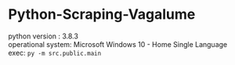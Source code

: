 # Python-Scraping-Vagalume

python version : 3.8.3  
operational system: Microsoft Windows 10 - Home Single Language  
exec: ```py -m src.public.main```  
